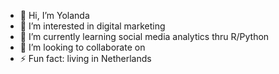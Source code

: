 - 👋 Hi, I’m Yolanda
- 👀 I’m interested in digital marketing
- 🌱 I’m currently learning social media analytics thru R/Python
- 💞️ I’m looking to collaborate on 
- ⚡ Fun fact: living in Netherlands
